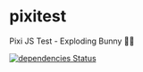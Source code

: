 # pixitest
Pixi JS Test - Exploding Bunny 🐰💥

[![dependencies Status](https://david-dm.org/mstop4/pixitest/status.svg)](https://david-dm.org/mstop4/pixitest)
